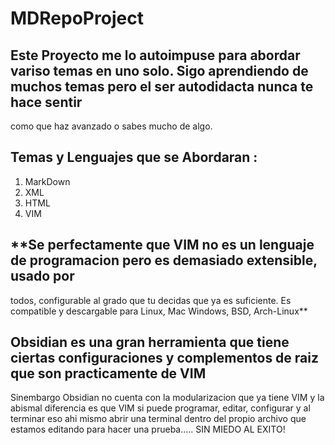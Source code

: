 # MDRepoProject

## Este Proyecto me lo autoimpuse para abordar variso temas en uno solo. Sigo aprendiendo de muchos temas pero el ser autodidacta nunca te hace sentir
como que haz avanzado o sabes mucho de algo.

## Temas y Lenguajes que se Abordaran :
1. MarkDown
2. XML
3. HTML
4. VIM

## **Se perfectamente que VIM no es un lenguaje de programacion pero es demasiado extensible, usado por
todos, configurable al grado que tu decidas que ya es suficiente. Es compatible y descargable para Linux, Mac
Windows, BSD, Arch-Linux**

## Obsidian es una gran herramienta que tiene ciertas configuraciones y complementos de raiz que son practicamente de VIM
Sinembargo Obsidian no cuenta con la modularizacion que ya tiene VIM y la abismal diferencia es que VIM si puede programar,
editar, configurar y al terminar eso ahi mismo abrir una terminal dentro del propio archivo que estamos editando para hacer una
prueba..... SIN MIEDO AL EXITO!
